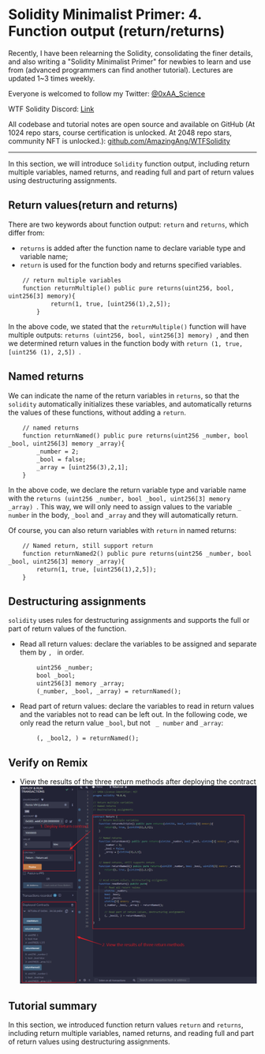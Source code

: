 # Solidity Minimalist Primer: 4. Function output (return/returns)

Recently, I have been relearning the Solidity, consolidating the finer details, and also writing a "Solidity Minimalist Primer" for newbies to learn and use from (advanced programmers can find another tutorial). Lectures are updated 1~3 times weekly. 

Everyone is welcomed to follow my Twitter: [@0xAA_Science](https://twitter.com/0xAA_Science)

WTF Solidity Discord: [Link](https://discord.gg/5akcruXrsk)

All codebase and tutorial notes are open source and available on GitHub (At 1024 repo stars, course certification is unlocked. At 2048 repo stars, community NFT is unlocked.): [github.com/AmazingAng/WTFSolidity](https://github.com/AmazingAng/WTFSolidity)

-----

In this section, we will introduce `Solidity` function output, including return multiple variables, named returns, and reading full and part of return values using destructuring assignments. 

## Return values(return and returns)
There are two keywords about function output: `return` and `returns`, which differ from:
- `returns` is added after the function name to declare variable type and variable name;
- `return` is used for the function body and returns specified variables.

```solidity
    // return multiple variables
    function returnMultiple() public pure returns(uint256, bool, uint256[3] memory){
            return(1, true, [uint256(1),2,5]);
        }
```
In the above code, we stated that the `returnMultiple()` function will have multiple outputs: `returns (uint256, bool, uint256[3] memory) `, and then we determined return values in the function body with `return (1, true, [uint256 (1), 2,5]) `.

## Named returns
We can indicate the name of the return variables in `returns`, so that the `solidity` automatically initializes these variables, and automatically returns the values of these functions, without adding a `return`.

```solidity
    // named returns
    function returnNamed() public pure returns(uint256 _number, bool _bool, uint256[3] memory _array){
        _number = 2;
        _bool = false; 
        _array = [uint256(3),2,1];
    }
```
In the above code, we declare the return variable type and variable name with the `returns (uint256 _number, bool _bool, uint256[3] memory _array) `. This way, we will only need to assign values to the variable ` _ number` in the body, ` _bool ` and ` _array ` and they will automatically return.

Of course, you can also return variables with `return` in named returns:
```solidity
    // Named return, still support return
    function returnNamed2() public pure returns(uint256 _number, bool _bool, uint256[3] memory _array){
        return(1, true, [uint256(1),2,5]);
    }
```
## Destructuring assignments
`solidity` uses rules for destructuring assignments and supports the full or part of return values of the function.
- Read all return values: declare the variables to be assigned and separate them  by `, ` in order.
```solidity
        uint256 _number;
        bool _bool;
        uint256[3] memory _array;
        (_number, _bool, _array) = returnNamed();
```
- Read part of return values: declare the variables to read in return values and the variables not to read can be left out. In the following code, we only read the return value ` _bool `, but not ` _ number` and ` _array `:
```solidity
        (, _bool2, ) = returnNamed();
```

## Verify on Remix
- View the results of the three return methods after deploying the contract
![](./img/4-1.png)


## Tutorial summary
In this section, we introduced function return values `return` and `returns`, including return multiple variables, named returns, and reading full and part of return values using destructuring assignments. 





